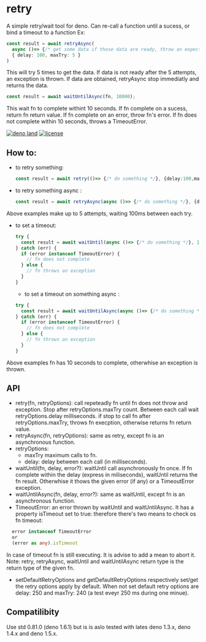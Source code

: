 # retry
A simple retry/wait tool for deno. 
Can re-call a function until a sucess, or bind a timeout to a function 
Ex:
```typescript
const result = await retryAsync(
  async ()=> {/* get some data if those data are ready, throw an expection otherwise */}, 
  { delay: 100, maxTry: 5 }
)
```
This will try 5 times to get the data. If data is not ready after the 5 attempts,
an exception is thrown. If data are obtained, retryAsync stop immediatly and returns
the data. 

```typescript
const result = await waitUntilAsync(fn, 10000);
```
This wait fn to complete withint 10 seconds. If fn complete on a sucess, return fn return value. If fn complete on an error, throw fn's error.
If fn does not complete within 10 seconds, throws a TimeoutError.

[![deno land](http://img.shields.io/badge/available%20on-deno.land/x-lightgrey.svg?logo=deno&labelColor=black)](https://deno.land/x/retry) 
[![license](https://img.shields.io/badge/license-MIT-green)](https://github.com/franckLdx/retry/blob/master/LICENSE) 

## How to:
* to retry something: 
  ```typescript
  const result = await retry(()=> {/* do something */}, {delay:100,maxTry:5})
  ```
* to retry something async : 
  ```typescript
  const result = await retryAsync(async ()=> {/* do something */}, {delay:100,maxTry:5})
  ```
Above examples make up to 5 attempts, waiting 100ms between each try.
* to set a timeout: 
  ```typescript
  try {
    const result = await waitUntil(async ()=> {/* do something */}, 10000);
  } catch (err) {
    if (error instanceof TimeoutError) {
      // fn does not complete
    } else {
      // fn throws an exception
    }
  }
  ```
  * to set a timeout on something async : 
  ```typescript
  try {
    const result = await waitUntilAsync(async ()=> {/* do something */}, 10000);
  } catch (err) {
    if (error instanceof TimeoutError) {
      // fn does not complete
    } else {
      // fn throws an exception
    }
  }
  ```
Above examples fn has 10 seconds to complete, otherwhise an exception is thrown.

## API
* retry<T>(fn<T>, retryOptions): call repeteadly fn until fn does not throw and exception. Stop after retryOptions.maxTry count. Between each call wait retryOptions.delay milliseconds.
if stop to call fn after retryOptions.maxTry, throws fn execption, otherwise returns fn return value.
* retryAsync<T>(fn<T>, retryOptions): same as retry, except fn is an asynchronous function.
* retryOptions:
  - maxTry maximum calls to fn.
  - delay: delay between each call (in milliseconds).
* waitUntil<T>(fn<T>, delay, error?): waitUntil call asynchronously fn once. If fn complete within the delay (express in miliseconds), waitUntil returns the fn result. Otherwhise it thows the given error (if any) or a TimeoutError exception.
* waitUntilAsync<T>(fn<T>, delay, error?): same as waitUntil, except fn is an asynchronous function.
* TimeoutError: an error thrown by waitUntil and waitUntilAsync. It has a property isTimeout set to true: therefore there's two means to check os fn timeout:
```typescript
  error instanceof TimeoutError
  or
  (error as any).isTimeout
```
In case of timeout fn is still executing. It is advise to add a mean to abort it.
Note: retry, retryAsync, waitUntil and waitUntilAsync return type is the return type of the given fn.
* setDefaultRetryOptions and getDefaultRetryOptions respectively set/get the retry options apply by default. When not set default retry options are delay: 250 and maxTry: 240 (a test eveyr 250 ms during one minue). 

## Compatilibity
Use std 0.81.0 (deno 1.6.1) but is is aslo tested with lates deno 1.3.x, deno 1.4.x and deno 1.5.x.